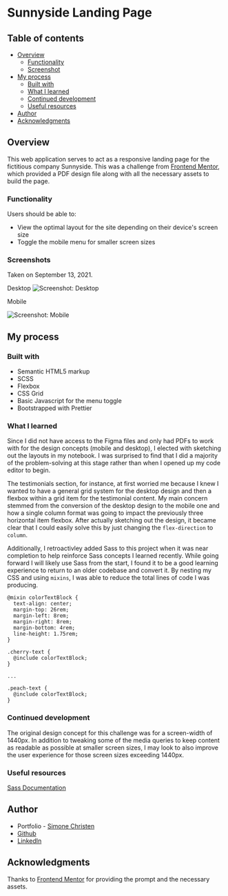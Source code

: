# Sunnyside Landing Page

## Table of contents

- [Overview](#overview)
  - [Functionality](#functionality)
  - [Screenshot](#screenshot)
- [My process](#my-process)
  - [Built with](#built-with)
  - [What I learned](#what-i-learned)
  - [Continued development](#continued-development)
  - [Useful resources](#useful-resources)
- [Author](#author)
- [Acknowledgments](#acknowledgments)

## Overview

This web application serves to act as a responsive landing page for the fictitious company Sunnyside. This was a challenge from [Frontend Mentor](https://www.frontendmentor.io), which provided a PDF design file along with all the necessary assets to build the page.

### Functionality

Users should be able to:

- View the optimal layout for the site depending on their device's screen size
- Toggle the mobile menu for smaller screen sizes

### Screenshots

Taken on September 13, 2021.

Desktop
![Screenshot: Desktop](dist/assets/desktop-screenshot.png)

Mobile

![Screenshot: Mobile](dist/assets/mobile-screenshot.png)

## My process

### Built with

- Semantic HTML5 markup
- SCSS
- Flexbox
- CSS Grid
- Basic Javascript for the menu toggle
- Bootstrapped with Prettier

### What I learned

Since I did not have access to the Figma files and only had PDFs to work with for the design concepts (mobile and desktop), I elected with sketching out the layouts in my notebook. I was surprised to find that I did a majority of the problem-solving at this stage rather than when I opened up my code editor to begin.

The testimonials section, for instance, at first worried me because I knew I wanted to have a general grid system for the desktop design and then a flexbox within a grid item for the testimonial content. My main concern stemmed from the conversion of the desktop design to the mobile one and how a single column format was going to impact the previously three horizontal item flexbox. After actually sketching out the design, it became clear that I could easily solve this by just changing the `flex-direction` to `column`.

Additionally, I retroactivley added Sass to this project when it was near completion to help reinforce Sass concepts I learned recently. While going forward I will likely use Sass from the start, I found it to be a good learning experience to return to an older codebase and convert it. By nesting my CSS and using `mixins`, I was able to reduce the total lines of code I was producing.

```
@mixin colorTextBlock {
  text-align: center;
  margin-top: 26rem;
  margin-left: 8rem;
  margin-right: 8rem;
  margin-bottom: 4rem;
  line-height: 1.75rem;
}

.cherry-text {
  @include colorTextBlock;
}

...

.peach-text {
  @include colorTextBlock;
}
```

### Continued development

The original design concept for this challenge was for a screen-width of 1440px. In addition to tweaking some of the media queries to keep content as readable as possible at smaller screen sizes, I may look to also improve the user experience for those screen sizes exceeding 1440px.

### Useful resources

[Sass Documentation](https://sass-lang.com/documentation)

## Author

- Portfolio - [Simone Christen](https://sunnfast.github.io/)
- [Github](https://www.github.com/Sunnfast)
- [LinkedIn](https://www.linkedin.com/in/simonechristen/)

## Acknowledgments

Thanks to [Frontend Mentor](https://www.frontendmentor.io) for providing the prompt and the necessary assets.
